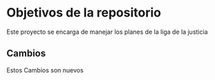 # Objetivos de la repositorio

Este proyecto se encarga de manejar los planes de la liga de la justicia


## Cambios
Estos Cambios son nuevos
